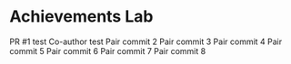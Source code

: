 # Achievements Lab
PR #1 test
Co-author test
Pair commit 2
Pair commit 3
Pair commit 4
Pair commit 5
Pair commit 6
Pair commit 7
Pair commit 8
